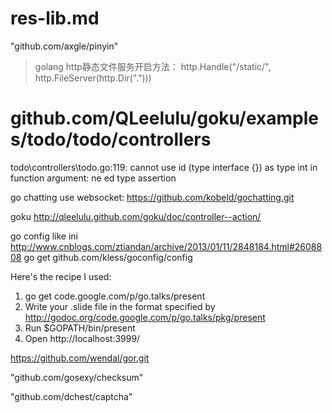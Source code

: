res-lib.md
========
"github.com/axgle/pinyin"


>golang http静态文件服务开启方法：
>http.Handle("/static/", http.FileServer(http.Dir(".")))

# github.com/QLeelulu/goku/examples/todo/todo/controllers
todo\controllers\todo.go:119: cannot use id (type interface {}) as type int in function argument: ne
ed type assertion

go chatting use websocket:
https://github.com/kobeld/gochatting.git


goku
http://qleelulu.github.com/goku/doc/controller--action/

go config like ini
http://www.cnblogs.com/ztiandan/archive/2013/01/11/2848184.html#2608808
go get github.com/kless/goconfig/config



Here's the recipe I used:
1. go get code.google.com/p/go.talks/present
2. Write your .slide file in the format specified by http://godoc.org/code.google.com/p/go.talks/pkg/present
3. Run $GOPATH/bin/present
4. Open http://localhost:3999/



https://github.com/wendal/gor.git

"github.com/gosexy/checksum"

"github.com/dchest/captcha"







